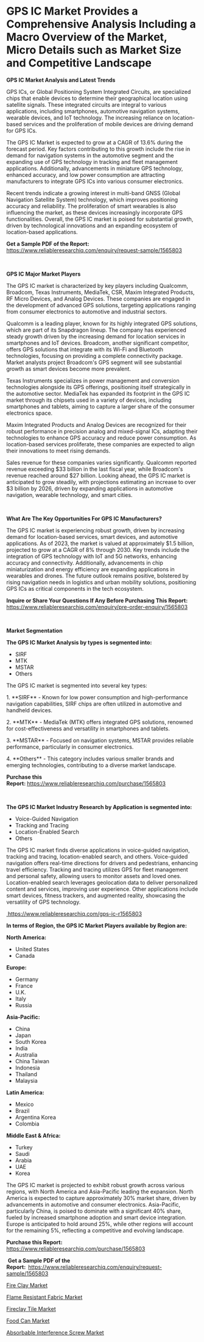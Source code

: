 <p><h1>GPS IC Market Provides a Comprehensive Analysis Including a Macro Overview of the Market, Micro Details such as Market Size and Competitive Landscape</h1></p><p><strong>GPS IC Market Analysis and Latest Trends</strong></p>
<p><p>GPS ICs, or Global Positioning System Integrated Circuits, are specialized chips that enable devices to determine their geographical location using satellite signals. These integrated circuits are integral to various applications, including smartphones, automotive navigation systems, wearable devices, and IoT technology. The increasing reliance on location-based services and the proliferation of mobile devices are driving demand for GPS ICs.</p><p>The GPS IC Market is expected to grow at a CAGR of 13.6% during the forecast period. Key factors contributing to this growth include the rise in demand for navigation systems in the automotive segment and the expanding use of GPS technology in tracking and fleet management applications. Additionally, advancements in miniature GPS technology, enhanced accuracy, and low power consumption are attracting manufacturers to integrate GPS ICs into various consumer electronics.</p><p>Recent trends indicate a growing interest in multi-band GNSS (Global Navigation Satellite System) technology, which improves positioning accuracy and reliability. The proliferation of smart wearables is also influencing the market, as these devices increasingly incorporate GPS functionalities. Overall, the GPS IC market is poised for substantial growth, driven by technological innovations and an expanding ecosystem of location-based applications.</p></p>
<p><strong>Get a Sample PDF of the Report:&nbsp;</strong> <a href="https://www.reliableresearchiq.com/enquiry/request-sample/1565803?utm_campaign=99&utm_medium=2&utm_source=Github&utm_content=ia&utm_term=08112024&utm_id=gps-ic">https://www.reliableresearchiq.com/enquiry/request-sample/1565803</a></p>
<p>&nbsp;</p>
<p><strong>GPS IC Major Market Players</strong></p>
<p><p>The GPS IC market is characterized by key players including Qualcomm, Broadcom, Texas Instruments, MediaTek, CSR, Maxim Integrated Products, RF Micro Devices, and Analog Devices. These companies are engaged in the development of advanced GPS solutions, targeting applications ranging from consumer electronics to automotive and industrial sectors. </p><p>Qualcomm is a leading player, known for its highly integrated GPS solutions, which are part of its Snapdragon lineup. The company has experienced steady growth driven by the increasing demand for location services in smartphones and IoT devices. Broadcom, another significant competitor, offers GPS solutions that integrate with its Wi-Fi and Bluetooth technologies, focusing on providing a complete connectivity package. Market analysts project Broadcom's GPS segment will see substantial growth as smart devices become more prevalent.</p><p>Texas Instruments specializes in power management and conversion technologies alongside its GPS offerings, positioning itself strategically in the automotive sector. MediaTek has expanded its footprint in the GPS IC market through its chipsets used in a variety of devices, including smartphones and tablets, aiming to capture a larger share of the consumer electronics space.</p><p>Maxim Integrated Products and Analog Devices are recognized for their robust performance in precision analog and mixed-signal ICs, adapting their technologies to enhance GPS accuracy and reduce power consumption. As location-based services proliferate, these companies are expected to align their innovations to meet rising demands.</p><p>Sales revenue for these companies varies significantly. Qualcomm reported revenue exceeding $33 billion in the last fiscal year, while Broadcom's revenue reached around $27 billion. Looking ahead, the GPS IC market is anticipated to grow steadily, with projections estimating an increase to over $3 billion by 2026, driven by expanding applications in automotive navigation, wearable technology, and smart cities.</p></p>
<p>&nbsp;</p>
<p><strong>What Are The Key Opportunities For GPS IC Manufacturers?</strong></p>
<p><p>The GPS IC market is experiencing robust growth, driven by increasing demand for location-based services, smart devices, and automotive applications. As of 2023, the market is valued at approximately $1.5 billion, projected to grow at a CAGR of 8% through 2030. Key trends include the integration of GPS technology with IoT and 5G networks, enhancing accuracy and connectivity. Additionally, advancements in chip miniaturization and energy efficiency are expanding applications in wearables and drones. The future outlook remains positive, bolstered by rising navigation needs in logistics and urban mobility solutions, positioning GPS ICs as critical components in the tech ecosystem.</p></p>
<p><strong>Inquire or Share Your Questions If Any Before Purchasing This Report:</strong> <a href="https://www.reliableresearchiq.com/enquiry/pre-order-enquiry/1565803?utm_campaign=99&utm_medium=2&utm_source=Github&utm_content=ia&utm_term=08112024&utm_id=gps-ic">https://www.reliableresearchiq.com/enquiry/pre-order-enquiry/1565803</a></p>
<p>&nbsp;</p>
<p><strong>Market Segmentation</strong></p>
<p><strong>The GPS IC Market Analysis by types is segmented into:</strong></p>
<p><ul><li>SIRF</li><li>MTK</li><li>MSTAR</li><li>Others</li></ul></p>
<p><p>The GPS IC market is segmented into several key types: </p><p>1. **SIRF** - Known for low power consumption and high-performance navigation capabilities, SIRF chips are often utilized in automotive and handheld devices.</p><p>2. **MTK** - MediaTek (MTK) offers integrated GPS solutions, renowned for cost-effectiveness and versatility in smartphones and tablets.</p><p>3. **MSTAR** - Focused on navigation systems, MSTAR provides reliable performance, particularly in consumer electronics.</p><p>4. **Others** - This category includes various smaller brands and emerging technologies, contributing to a diverse market landscape.</p></p>
<p><strong>Purchase this Report:&nbsp;</strong><a href="https://www.reliableresearchiq.com/purchase/1565803?utm_campaign=99&utm_medium=2&utm_source=Github&utm_content=ia&utm_term=08112024&utm_id=gps-ic">https://www.reliableresearchiq.com/purchase/1565803</a></p>
<p>&nbsp;</p>
<p><strong>The GPS IC Market Industry Research by Application is segmented into:</strong></p>
<p><ul><li>Voice-Guided Navigation</li><li>Tracking and Tracing</li><li>Location-Enabled Search</li><li>Others</li></ul></p>
<p><p>The GPS IC market finds diverse applications in voice-guided navigation, tracking and tracing, location-enabled search, and others. Voice-guided navigation offers real-time directions for drivers and pedestrians, enhancing travel efficiency. Tracking and tracing utilizes GPS for fleet management and personal safety, allowing users to monitor assets and loved ones. Location-enabled search leverages geolocation data to deliver personalized content and services, improving user experience. Other applications include smart devices, fitness trackers, and augmented reality, showcasing the versatility of GPS technology.</p></p>
<p><a href="https://www.reliableresearchiq.com/gps-ic-r1565803?utm_campaign=99&utm_medium=2&utm_source=Github&utm_content=ia&utm_term=08112024&utm_id=gps-ic">&nbsp;https://www.reliableresearchiq.com/gps-ic-r1565803</a></p>
<p><strong>In terms of Region, the GPS IC Market Players available by Region are:</strong></p>
<p>
    <p> <strong> North America: </strong>
        <ul>
            <li>United States</li>
            <li>Canada</li>
        </ul>
        </p> 
    <p> <strong> Europe: </strong>
        <ul>
            <li>Germany</li>
            <li>France</li>
            <li>U.K.</li>
            <li>Italy</li>
            <li>Russia</li>
        </ul>
        </p> 
    <p> <strong> Asia-Pacific: </strong>
        <ul>
            <li>China</li>
            <li>Japan</li>
            <li>South Korea</li>
            <li>India</li>
            <li>Australia</li>
            <li>China Taiwan</li>
            <li>Indonesia</li>
            <li>Thailand</li>
            <li>Malaysia</li>
        </ul>
        </p> 
    <p> <strong> Latin America: </strong>
        <ul>
            <li>Mexico</li>
            <li>Brazil</li>
            <li>Argentina Korea</li>
            <li>Colombia</li>
        </ul>
        </p> 
    <p> <strong> Middle East & Africa: </strong>
        <ul>
            <li>Turkey</li>
            <li>Saudi</li>
            <li>Arabia</li>
            <li>UAE</li>
            <li>Korea</li>
        </ul>
    </p>
    </p>
<p><p>The GPS IC market is projected to exhibit robust growth across various regions, with North America and Asia-Pacific leading the expansion. North America is expected to capture approximately 30% market share, driven by advancements in automotive and consumer electronics. Asia-Pacific, particularly China, is poised to dominate with a significant 40% share, fueled by increased smartphone adoption and smart device integration. Europe is anticipated to hold around 25%, while other regions will account for the remaining 5%, reflecting a competitive and evolving landscape.</p></p>
<p><strong>Purchase this Report: </strong><a href="https://www.reliableresearchiq.com/purchase/1565803?utm_campaign=99&utm_medium=2&utm_source=Github&utm_content=ia&utm_term=08112024&utm_id=gps-ic">https://www.reliableresearchiq.com/purchase/1565803</a></p>
<p>&nbsp;<strong>Get a Sample PDF of the Report:&nbsp;&nbsp;</strong><a href="https://www.reliableresearchiq.com/enquiry/request-sample/1565803?utm_campaign=99&utm_medium=2&utm_source=Github&utm_content=ia&utm_term=08112024&utm_id=gps-ic">https://www.reliableresearchiq.com/enquiry/request-sample/1565803</a></p>
<p><strong></strong></p>
<p><p><a href="https://github.com/alespiliffe/Market-Research-Report-List-1/blob/main/fire-clay-market.md?utm_campaign=99&utm_medium=2&utm_source=Github&utm_content=ia&utm_term=08112024&utm_id=gps-ic">Fire Clay Market</a></p><p><a href="https://github.com/shebaharrifx/Market-Research-Report-List-1/blob/main/flame-resistant-fabric-market.md?utm_campaign=99&utm_medium=2&utm_source=Github&utm_content=ia&utm_term=08112024&utm_id=gps-ic">Flame Resistant Fabric Market</a></p><p><a href="https://github.com/yoreivesal/Market-Research-Report-List-1/blob/main/fireclay-tile-market.md?utm_campaign=99&utm_medium=2&utm_source=Github&utm_content=ia&utm_term=08112024&utm_id=gps-ic">Fireclay Tile Market</a></p><p><a href="https://github.com/danyelltzmol/Market-Research-Report-List-1/blob/main/food-can-market.md?utm_campaign=99&utm_medium=2&utm_source=Github&utm_content=ia&utm_term=08112024&utm_id=gps-ic">Food Can Market</a></p><p><a href="https://issuu.com/reportprime-2/docs/absorbable-interference-screw-marke_10d028fce2193c?utm_campaign=99&utm_medium=2&utm_source=Github&utm_content=ia&utm_term=08112024&utm_id=gps-ic">Absorbable Interference Screw Market</a></p></p>